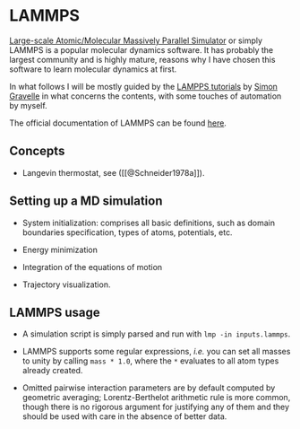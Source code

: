 # LAMMPS

[Large-scale Atomic/Molecular Massively Parallel Simulator](https://www.lammps.org/#gsc.tab=0) or simply LAMMPS is a popular molecular dynamics software. It has probably the largest community and is highly mature, reasons why I have chosen this software to learn molecular dynamics at first.

In what follows I will be mostly guided by the [LAMPPS tutorials](https://lammpstutorials.github.io/) by [Simon Gravelle](https://scholar.google.com/citations?user=9fD2JlYAAAAJ&hl=en) in what concerns the contents, with some touches of automation by myself.

The official documentation of LAMMPS can be found [here](https://docs.lammps.org/Manual.html).

## Concepts

- Langevin thermostat, see ([[@Schneider1978a]]).

## Setting up a MD simulation

- System initialization: comprises all basic definitions, such as domain boundaries specification, types of atoms, potentials, etc.

- Energy minimization

- Integration of the equations of motion

- Trajectory visualization.

## LAMMPS usage

- A simulation script is simply parsed and run with `lmp -in inputs.lammps`.

- LAMMPS supports some regular expressions, *i.e.* you can set all masses to unity by calling `mass * 1.0`, where the `*` evaluates to all atom types already created.

- Omitted pairwise interaction parameters are by default computed by geometric averaging; Lorentz-Berthelot arithmetic rule is more common, though there is no rigorous argument for justifying any of them and they should be used with care in the absence of better data.

